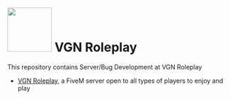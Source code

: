 # <img src="https://media.discordapp.net/attachments/872169896971227186/931219125869641738/Skylife_Discord_Logo_-_Copy.png?width=461&height=461" width="100" height="100"> VGN Roleplay

This repository contains Server/Bug Development at VGN Roleplay 

* [VGN Roleplay](http://vgnroleplay.co.uk/), a FiveM server open to all types of players to enjoy and play

